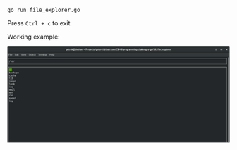 `go run file_explorer.go`

Press `Ctrl + c` to exit

Working example:

![Working example](screenshot.png)
